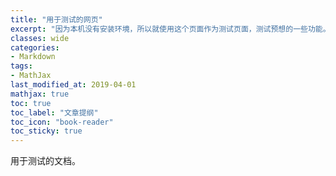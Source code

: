 ```yaml
---
title: "用于测试的网页"
excerpt: "因为本机没有安装环境，所以就使用这个页面作为测试页面，测试预想的一些功能。"
classes: wide
categories:
- Markdown
tags:
- MathJax
last_modified_at: 2019-04-01
mathjax: true
toc: true
toc_label: "文章提纲"
toc_icon: "book-reader"
toc_sticky: true
---
```


用于测试的文档。